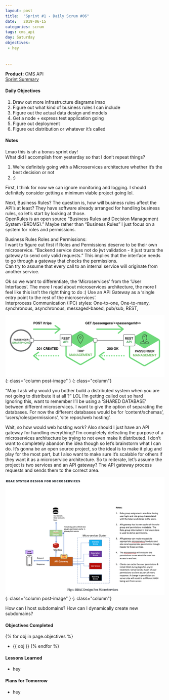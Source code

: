 ```yaml
---
layout: post
title:  "Sprint #1 - Daily Scrum #06"
date:   2019-06-15
categories: scrum
tags: cms_api
day: Saturday
objectives:
 - hey


---
```



<b>Product:</b> CMS API  
[Sprint Summary](/blog/projects/cms-sprint-1)

#### Daily Objectives

1. Draw out more infrastructure diagrams lmao
2. Figure out what kind of business rules I can include
3. Figure out the actual data design and models
4. Get a node + express test application going
5. Figure out deployment
6. Figure out distribution or whatever it’s called

#### Notes

Lmao this is uh a bonus sprint day!  
What did I accomplish from yesterday so that I don’t repeat things?

1. We’re definitely going with a Microservices architecture whether it’s the best decision or not
2. :)

First, I think for now we can ignore monitoring and logging.  I should definitely consider getting a minimum viable project going lol.

Next, Business Rules?  The question is, how will business rules affect the API’s at least?  They have software already arranged for handling business rules, so let’s start by looking at those.  
OpenRules is an open source “Business Rules and Decision Management System (BRDMS).”   Maybe rather than “Business Rules” I just focus on a system for roles and permissions.

Business Rules Roles and Permissions:  
I want to figure out first if Roles and Permissions deserve to be their own microservice.  “Backend service does not do jwt validation - it just trusts the gateway to send only valid requests.”  This implies that the interface needs to go through a gateway that checks the permissions.  
Can try to assume that every call to an internal service will originate from another service.

Ok so we want to differentiate, the ‘Microservices’ from the ‘User Interfaces’.  The more I read about microservices architecture, the more I feel like this isn’t the right thing to do :)
Use an API Gateway as a ‘single entry point to the rest of the microservices’.  
Interprocess Communication (IPC) styles: One-to-one, One-to-many, synchronous, asynchronous, messaged-based, pub/sub, REST,

![chart](/assets/scrum/sprint1day6image1.png){: class="column post-image" }
{: class="column"}

"May I ask why would you bother build a distributed system when you are not going to distribute it at all ?” LOL I’m getting called out so hard  
Ignoring this, want to remember I’ll be using a ‘SHARED DATABASE’ between different microservices.  I want to give the option of separating the databases.  For now the different databases would be for ‘content/schemas’, ‘users/roles/permissions’, ‘site repos/web hosting’.

Wait, so how would web hosting work?  Also should I just have an API gateway for handling everything?  I’m completely defeating the purpose of a microservices architecture by trying to not even make it distributed.  I don’t want to completely abandon the idea though so let’s brainstorm what I can do.  It’s gonna be an open source project, so the ideal is to make it plug and play for the most part, but I also want to make sure it’s scalable for others if they want it as a microservice architecture.  So to reiterate, let’s assume the project is two services and an API gateway?  The API gateway process requests and sends them to the correct area.

![chart](/assets/scrum/sprint1day6image2.png){: class="column post-image" }
{: class="column"}

How can I host subdomains?  How can I dynamically create new subdomains?

#### Objectives Completed

{% for obj in page.objectives %}
* {{ obj }}
{% endfor %}

#### Lessons Learned

* hey

#### Plans for Tomorrow

* hey